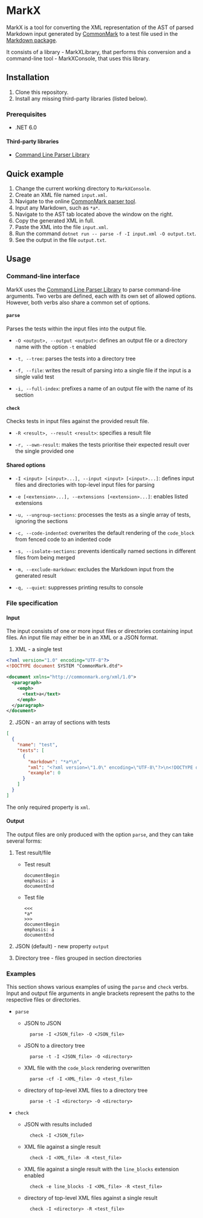 # MarkX

MarkX is a tool for converting the XML representation of the AST of parsed Markdown input generated by [CommonMark](https://commonmark.org/) to a test file used in the [Markdown package](https://github.com/Witiko/markdown).

It consists of a library - MarkXLibrary, that performs this conversion and a command-line tool - MarkXConsole, that uses this library.

## Installation

1. Clone this repository.
2. Install any missing third-party libraries (listed below).

### Prerequisites

- .NET 6.0

#### Third-party libraries

- [Command Line Parser Library][GHCL]

[GHCL]: https://github.com/commandlineparser/commandline

## Quick example

1. Change the current working directory to `MarkXConsole`.
2. Create an XML file named `input.xml`.
3. Navigate to the online [CommonMark parser tool](https://spec.commonmark.org/dingus/).
4. Input any Markdown, such as `*a*`.
5. Navigate to the AST tab located above the window on the right.
6. Copy the generated XML in full.
7. Paste the XML into the file `input.xml`.
8. Run the command `dotnet run -- parse -f -I input.xml -O output.txt`.
9. See the output in the file `output.txt`.

## Usage

### Command-line interface

MarkX uses the [Command Line Parser Library][GHCL] to parse command-line arguments. Two verbs are defined, each with its own set of allowed options. However, both verbs also share a common set of options.

#### `parse` 
Parses the tests within the input files into the output file.

- `-O <output>, --output <output>`: defines an output file or a directory name with the option `-t` enabled

- `-t, --tree`: parses the tests into a directory tree
- `-f, --file`: writes the result of parsing into a single file if the input is a single valid test
- `-i, --full-index`: prefixes a name of an output file with the name of its section

#### `check`
Checks tests in input files against the provided result file.

- `-R <result>, --result <result>`: specifies a result file

- `-r, --own-result`: makes the tests prioritise their expected result over the single provided one

#### Shared options

- `-I <input> [<input>...], --input <input> [<input>...]`: defines input files and directories with top-level input files for parsing

- `-e [<extension>...], --extensions [<extension>...]`: enables listed extensions
- `-u, --ungroup-sections`: processes the tests as a single array of tests, ignoring the sections
- `-c, --code-indented`: overwrites the default rendering of the `code_block` from fenced code to an indented code
- `-s, --isolate-sections`: prevents identically named sections in different files from being merged
- `-m, --exclude-markdown`: excludes the Markdown input from the generated result
- `-q, --quiet`: suppresses printing results to console

### File specification

#### Input

The input consists of one or more input files or directories containing input files. An input file may either be in an XML or a JSON format.

1. XML - a single test

``` xml
<?xml version="1.0" encoding="UTF-8"?>
<!DOCTYPE document SYSTEM "CommonMark.dtd">

<document xmlns="http://commonmark.org/xml/1.0">
  <paragraph>
    <emph>
      <text>a</text>
    </emph>
  </paragraph>
</document>
```

2. JSON - an array of sections with tests

``` JSON
[
  {
    "name": "test",
    "tests": [
      {
        "markdown": "*a*\n",
        "xml": "<?xml version=\"1.0\" encoding=\"UTF-8\"?>\n<!DOCTYPE document SYSTEM \"CommonMark.dtd\">\n\n<document xmlns=\"http://commonmark.org/xml/1.0\">\n\t<paragraph>\n\t\t<emph>\n\t\t\t<text>a</text>\n\t\t</emph>\n\t</paragraph>\n</document>",
        "example": 0
      }
    ]
  }
]
```

The only required property is `xml`.

#### Output

The output files are only produced with the option `parse`, and they can take several forms:

1. Test result/file

    - Test result

        ```
        documentBegin
        emphasis: a
        documentEnd
        ```

    - Test file

        ```
        <<<
        *a*
        >>>
        documentBegin
        emphasis: a
        documentEnd
        ```
       

2. JSON (default) - new property `output`
3. Directory tree - files grouped in section directories

### Examples

This section shows various examples of using the `parse` and `check` verbs. Input and output file arguments in angle brackets represent the paths to the respective files or directories.

- `parse`

    - JSON to JSON

            parse -I <JSON_file> -O <JSON_file>

    - JSON to a directory tree

            parse -t -I <JSON_file> -O <directory>

    - XML file with the `code_block` rendering overwritten

            parse -cf -I <XML_file> -O <test_file>

    - directory of top-level XML files to a directory tree

            parse -t -I <directory> -O <directory>

- `check`

    - JSON with results included
    
            check -I <JSON_file>
    
    - XML file against a single result
    
            check -I <XML_file> -R <test_file>
    
    - XML file against a single result with the `line_blocks` extension enabled

            check -e line_blocks -I <XML_file> -R <test_file>

    - directory of top-level XML files against a single result

            check -I <directory> -R <test_file>

